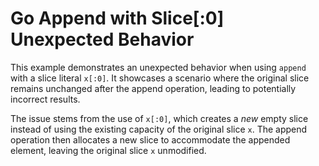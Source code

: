 # Go Append with Slice[:0] Unexpected Behavior

This example demonstrates an unexpected behavior when using `append` with a slice literal `x[:0]`.  It showcases a scenario where the original slice remains unchanged after the append operation, leading to potentially incorrect results.

The issue stems from the use of `x[:0]`, which creates a *new* empty slice instead of using the existing capacity of the original slice `x`.  The append operation then allocates a new slice to accommodate the appended element, leaving the original slice `x` unmodified.